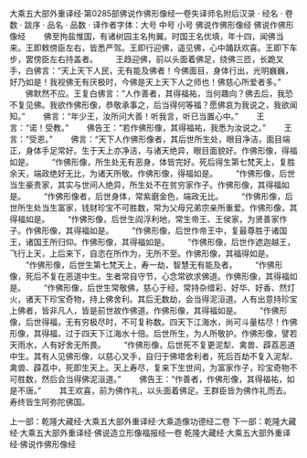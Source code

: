 大乘五大部外重译经·第0285部佛说作佛形像经一卷失译师名附后汉录
· 经名 · 卷数 · 跋序
· 品名 · 品数 · 译作者字体：大号 中号 小号
佛说作佛形像经
佛说作佛形像经
　　佛至拘盐惟国，有诸树园主名拘翼。时国王名优填，年十四，闻佛当来。王即敕傍臣左右，皆悉严驾。王即行迎佛，遥见佛，心中踊跃欢喜。王即下车步，罢傍臣左右持盖者。
　　王趋迎佛，前以头面着佛足，绕佛三匝，长跪叉手，白佛言：“天上天下人民，无有能及佛者！今佛面目，身体行出，光明巍巍，好乃如是！我视佛无有厌极时，今佛是天上天下人之师也！佛慈心所爱者多。”
　　佛默然不应。王复白佛言：“人作善者，其得福祐，当何趣向？佛去后，我恐不复见佛。我欲作佛形像，恭敬承事之，后当得何等福？愿佛哀为我说之，我欲闻知。”
　　佛言：“年少王，汝所问大善！听我言，听已当置心中。”
　　王言：“诺！受教。”
　　佛告王：“若作佛形像，其得福祐，我悉为汝说之。”
　　王言：“受恩。”
　　佛言：“天下人作佛形像者，其后世所生处，眼目净洁，面目端正，身体手足常好。生于天上亦净洁，与诸天绝异，眼目面貌好。作佛形像，得福如是。
　　“作佛形像，所生处无有恶身，体皆完好。死后得生第七梵天上，复胜余天，端政绝好无比，为诸天所敬。作佛形像，得福如是。
　　“作佛形像，后世当生豪贵家，其实与世间人绝异，所生处不在贫穷家作子。作佛形像，其得福如是。
　　“作佛形像者，后世身体，常紫磨金色，端政无比。
　　“作佛形像，后世所生处当生富家，钱财珍宝不可胜数，常为父母兄弟宗亲所重爱。作佛形像，其得福如是。
　　“作佛形像，后世生阎浮利地，常生帝王、王侯家，为贤善家作子。作佛形像，其得福如是。
　　“作佛形像，后世作帝王中，复最尊胜于诸国王，诸国王所归仰。作佛形像，其得福如是。
　　“作佛形像，后世作遮迦越王，飞行上天，上后来下，自恣在所作为，无所不至。作佛形像，其福得如是。
　　“作佛形像，后世生第七梵天上，寿一劫，智慧无有能及者。
　　“作佛形像，死后不复在恶道中生。生者常自守节，心念常欲求佛道。作佛形像，其得福如是。
　　“作佛形像，后世生常敬佛，慈心于经，常持杂缯彩、好华、好香、然灯火，诸天下珍宝奇物，持上佛舍利。其后无数劫，会当得泥洹道。人有出意持珍宝上佛者，皆非凡人，皆是前世故作佛道。作佛形像，其得福如是。
　　“作佛形像，后世得福，无有穷极尽时，不可复称数。四天下江海水，尚可斗量枯尽！作佛形像，其得福，过于四天下江海水十倍。后世所生，为人所敬护。作佛形像，譬若天雨水，人有好舍无所畏。
　　“作佛形像，后世死不复更泥犁、禽兽、薜荔恶道中生。其有人见佛形像，以慈心叉手，自归于佛塔舍利者，死后百劫不复入泥犁、禽兽、薜荔中，死即生天上。天上寿尽，复来下生世间，为富家作子，珍宝奇物不可胜数，然后会当得佛泥洹道。”
　　佛告王：“作善者，作佛形像，其得福祐，如是不唐。”
　　其王欢喜，前为佛作礼，以头面着佛足。王群臣皆为佛作礼而去。寿终皆生阿弥陀佛国。

上一部：乾隆大藏经·大乘五大部外重译经·大乘造像功德经二卷
下一部：乾隆大藏经·大乘五大部外重译经·佛说造立形像福报经一卷
乾隆大藏经·大乘五大部外重译经·佛说作佛形像经
